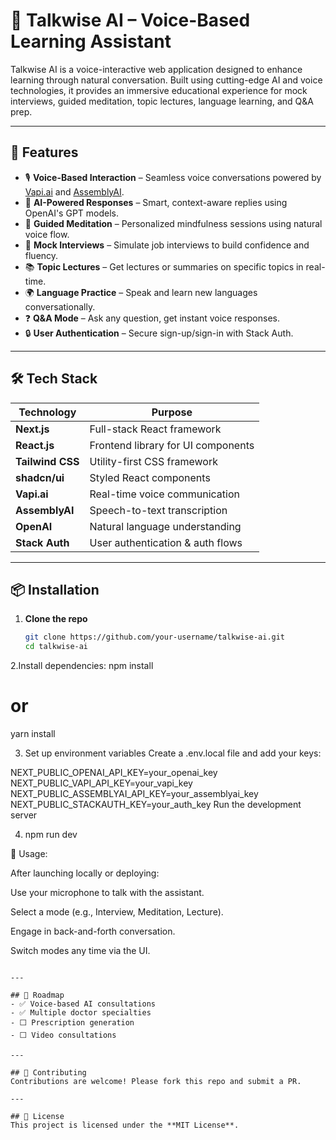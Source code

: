# 🧠 Talkwise AI – Voice-Based Learning Assistant                                                                         

Talkwise AI is a voice-interactive web application designed to enhance learning through natural conversation. Built using cutting-edge AI and voice technologies, it provides an immersive educational experience for mock interviews, guided meditation, topic lectures, language learning, and Q&A prep.

---

## 🚀 Features

- 🎙️ **Voice-Based Interaction** – Seamless voice conversations powered by [Vapi.ai](https://vapi.ai) and [AssemblyAI](https://www.assemblyai.com).
- 🤖 **AI-Powered Responses** – Smart, context-aware replies using OpenAI's GPT models.
- 🧘 **Guided Meditation** – Personalized mindfulness sessions using natural voice flow.
- 💼 **Mock Interviews** – Simulate job interviews to build confidence and fluency.
- 📚 **Topic Lectures** – Get lectures or summaries on specific topics in real-time.
- 🌍 **Language Practice** – Speak and learn new languages conversationally.
- ❓ **Q&A Mode** – Ask any question, get instant voice responses.
- 🔒 **User Authentication** – Secure sign-up/sign-in with Stack Auth.

---

## 🛠️ Tech Stack

| Technology     | Purpose                              |
|----------------|--------------------------------------|
| **Next.js**    | Full-stack React framework           |
| **React.js**   | Frontend library for UI components   |
| **Tailwind CSS** | Utility-first CSS framework        |
| **shadcn/ui**  | Styled React components              |
| **Vapi.ai**    | Real-time voice communication        |
| **AssemblyAI** | Speech-to-text transcription         |
| **OpenAI**     | Natural language understanding       |
| **Stack Auth** | User authentication & auth flows     |

---

## 📦 Installation

1. **Clone the repo**
   ```bash
   git clone https://github.com/your-username/talkwise-ai.git
   cd talkwise-ai
2.Install dependencies:
npm install
# or
yarn install

3.  Set up environment variables
   Create a .env.local file and add your keys:

  NEXT_PUBLIC_OPENAI_API_KEY=your_openai_key
  NEXT_PUBLIC_VAPI_API_KEY=your_vapi_key
  NEXT_PUBLIC_ASSEMBLYAI_API_KEY=your_assemblyai_key
  NEXT_PUBLIC_STACKAUTH_KEY=your_auth_key
  Run the development server


4.  npm run dev


🧪 Usage:

 After launching locally or deploying:

 Use your microphone to talk with the assistant.

 Select a mode (e.g., Interview, Meditation, Lecture).

 Engage in back-and-forth conversation.
   
 Switch modes any time via the UI.

```

---

## 📌 Roadmap
- ✅ Voice-based AI consultations  
- ✅ Multiple doctor specialties  
- ⬜ Prescription generation  
- ⬜ Video consultations  

---

## 🤝 Contributing  
Contributions are welcome! Please fork this repo and submit a PR.  

---

## 📜 License  
This project is licensed under the **MIT License**.



                                                                   
